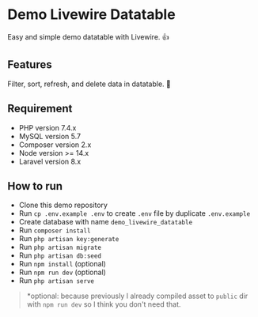 # Demo Livewire Datatable

Easy and simple demo datatable with Livewire. 👍

## Features

Filter, sort, refresh, and delete data in datatable. 🙂

## Requirement

- PHP version 7.4.x
- MySQL version 5.7
- Composer version 2.x
- Node version >= 14.x
- Laravel version 8.x

## How to run

- Clone this demo repository
- Run `cp .env.example .env` to create `.env` file by duplicate `.env.example`
- Create database with name `demo_livewire_datatable`
- Run `composer install`
- Run `php artisan key:generate`
- Run `php artisan migrate`
- Run `php artisan db:seed`
- Run `npm install` (optional)
- Run `npm run dev` (optional)
- Run `php artisan serve`

> *optional: because previously I already compiled asset to `public` dir with `npm run dev` so I think you don't need that.
